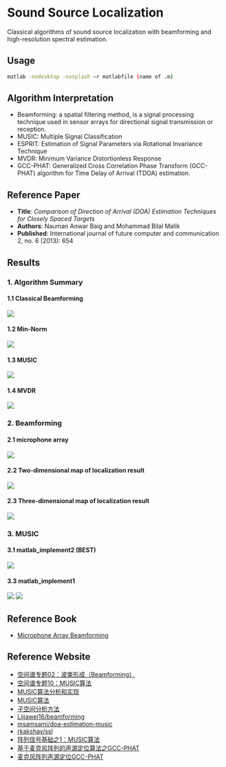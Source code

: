 # Sound Source Localization
Classical algorithms of sound source localization with beamforming and high-resolution spectral estimation.

## Usage
```bash
matlab -nodesktop -nosplash –r matlabfile (name of .m)
```

## Algorithm Interpretation
* Beamforming: a spatial filtering method, is a signal processing technique used in sensor arrays for directional signal transmission or reception.
* MUSIC: Multiple Signal Classification
* ESPRIT: Estimation of Signal Parameters via Rotational Invariance Technique
* MVDR: Minimum Variance Distortionless Response
* GCC-PHAT: Generalized Cross Correlation Phase Transform (GCC-PHAT) algorithm for Time Delay of Arrival (TDOA) estimation.

## Reference Paper
* **Title**: *Comparison of Direction of Arrival (DOA) Estimation Techniques for Closely Spaced Targets*
* **Authors**: Nauman Anwar Baig and Mohammad Bilal Malik
* **Published**: International journal of future computer and communication 2, no. 6 (2013): 654


## Results
### 1. Algorithm Summary
#### 1.1 Classical Beamforming
![](MUSIC+ESPRIT+MVDR+MinNorm+Beamforming/beamforming.png)

#### 1.2 Min-Norm
![](MUSIC+ESPRIT+MVDR+MinNorm+Beamforming/Min-Norm.png)

#### 1.3 MUSIC
![](MUSIC+ESPRIT+MVDR+MinNorm+Beamforming/MUSIC.png)

#### 1.4 MVDR
![](MUSIC+ESPRIT+MVDR+MinNorm+Beamforming/MVDR.png)


### 2. Beamforming
#### 2.1 microphone array
![](Beamforming/array.png)

#### 2.2 Two-dimensional map of localization result
![](Beamforming/2d.png)

#### 2.3 Three-dimensional map of localization result
![](Beamforming/3d.png)


### 3. MUSIC
#### 3.1 matlab_implement2 (**BEST**)
![](MUSIC_implement2/result.png)

#### 3.3 matlab_implement1
![](MUSIC_implement1/music-1.png)
![](MUSIC_implement1/music-2.png)


## Reference Book
* [Microphone Array Beamforming](http://www.labbookpages.co.uk/audio/beamforming.html)

## Reference Website
* [空间谱专题02：波束形成（Beamforming）](https://www.cnblogs.com/xingshansi/p/7410846.html)
* [空间谱专题10：MUSIC算法](https://www.cnblogs.com/xingshansi/p/7553746.html)
* [MUSIC算法分析和实现](https://blog.csdn.net/zhuguorong11/article/details/70209070)
* [MUSIC算法](https://blog.csdn.net/Wilder_ting/article/details/79122885)
* [子空间分析方法](http://www.cnblogs.com/xingshansi/p/7554200.html)
* [Lijiawei16/beamforming](https://github.com/Lijiawei16/beamforming)
* [msamsami/doa-estimation-music](https://github.com/msamsami/doa-estimation-music)
* [rkakshay/ssl](https://github.com/rkakshay/ssl)
* [阵列信号基础之1：MUSIC算法](https://blog.csdn.net/qq_23947237/article/details/82318222)
* [基于麦克风阵列的声源定位算法之GCC-PHAT](https://www.cnblogs.com/ytxwzqin/p/9004603.html)
* [麦克风阵列声源定位GCC-PHAT](https://blog.csdn.net/u010592995/article/details/79735198)
